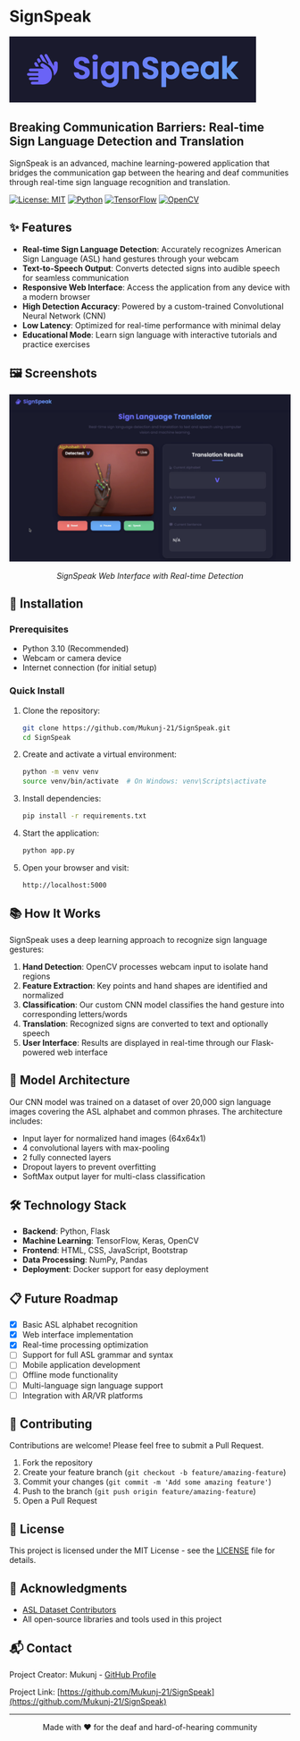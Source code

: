 # SignSpeak

![SignSpeak Logo](https://github.com/Mukunj-21/SignSpeak/raw/main/Images/Logo.png)

## Breaking Communication Barriers: Real-time Sign Language Detection and Translation

SignSpeak is an advanced, machine learning-powered application that bridges the communication gap between the hearing and deaf communities through real-time sign language recognition and translation.

[![License: MIT](https://img.shields.io/badge/License-MIT-yellow.svg)](https://opensource.org/licenses/MIT)
[![Python](https://img.shields.io/badge/Python-3.7+-blue.svg)](https://www.python.org/downloads/)
[![TensorFlow](https://img.shields.io/badge/TensorFlow-2.x-orange.svg)](https://www.tensorflow.org/)
[![OpenCV](https://img.shields.io/badge/OpenCV-4.x-green.svg)](https://opencv.org/)

## ✨ Features

- **Real-time Sign Language Detection**: Accurately recognizes American Sign Language (ASL) hand gestures through your webcam
- **Text-to-Speech Output**: Converts detected signs into audible speech for seamless communication
- **Responsive Web Interface**: Access the application from any device with a modern browser
- **High Detection Accuracy**: Powered by a custom-trained Convolutional Neural Network (CNN)
- **Low Latency**: Optimized for real-time performance with minimal delay
- **Educational Mode**: Learn sign language with interactive tutorials and practice exercises

## 🖼️ Screenshots

<div align="center">
  <img src="https://github.com/Mukunj-21/SignSpeak/raw/main/Images/Interface.png" alt="SignSpeak Interface" width="600"/>
  <p><i>SignSpeak Web Interface with Real-time Detection</i></p>
</div>

## 🚀 Installation

### Prerequisites

- Python 3.10 (Recommended)
- Webcam or camera device
- Internet connection (for initial setup)

### Quick Install

1. Clone the repository:
   ```bash
   git clone https://github.com/Mukunj-21/SignSpeak.git
   cd SignSpeak
   ```

2. Create and activate a virtual environment:
   ```bash
   python -m venv venv
   source venv/bin/activate  # On Windows: venv\Scripts\activate
   ```

3. Install dependencies:
   ```bash
   pip install -r requirements.txt
   ```

4. Start the application:
   ```bash
   python app.py
   ```

5. Open your browser and visit:
   ```
   http://localhost:5000
   ```

## 📚 How It Works

SignSpeak uses a deep learning approach to recognize sign language gestures:

1. **Hand Detection**: OpenCV processes webcam input to isolate hand regions
2. **Feature Extraction**: Key points and hand shapes are identified and normalized
3. **Classification**: Our custom CNN model classifies the hand gesture into corresponding letters/words
4. **Translation**: Recognized signs are converted to text and optionally speech
5. **User Interface**: Results are displayed in real-time through our Flask-powered web interface

## 🧠 Model Architecture

Our CNN model was trained on a dataset of over 20,000 sign language images covering the ASL alphabet and common phrases. The architecture includes:

- Input layer for normalized hand images (64x64x1)
- 4 convolutional layers with max-pooling
- 2 fully connected layers
- Dropout layers to prevent overfitting
- SoftMax output layer for multi-class classification

## 🛠️ Technology Stack

- **Backend**: Python, Flask
- **Machine Learning**: TensorFlow, Keras, OpenCV
- **Frontend**: HTML, CSS, JavaScript, Bootstrap
- **Data Processing**: NumPy, Pandas
- **Deployment**: Docker support for easy deployment

## 📋 Future Roadmap

- [x] Basic ASL alphabet recognition
- [x] Web interface implementation
- [x] Real-time processing optimization
- [ ] Support for full ASL grammar and syntax
- [ ] Mobile application development
- [ ] Offline mode functionality
- [ ] Multi-language sign language support
- [ ] Integration with AR/VR platforms

## 👥 Contributing

Contributions are welcome! Please feel free to submit a Pull Request.

1. Fork the repository
2. Create your feature branch (`git checkout -b feature/amazing-feature`)
3. Commit your changes (`git commit -m 'Add some amazing feature'`)
4. Push to the branch (`git push origin feature/amazing-feature`)
5. Open a Pull Request

## 📜 License

This project is licensed under the MIT License - see the [LICENSE](LICENSE) file for details.

## 🙏 Acknowledgments

- [ASL Dataset Contributors](https://www.kaggle.com/datasets/grassknoted/asl-alphabet)
- All open-source libraries and tools used in this project

## 📬 Contact

Project Creator: Mukunj - [GitHub Profile](https://github.com/Mukunj-21)

Project Link: [https://github.com/Mukunj-21/SignSpeak](https://github.com/Mukunj-21/SignSpeak)

---

<p align="center">Made with ❤️ for the deaf and hard-of-hearing community</p>
